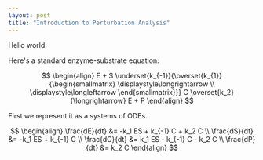 ```yaml
---
layout: post
title: "Introduction to Perturbation Analysis"
---
```


<script type="text/javascript" src="http://cdn.mathjax.org/mathjax/latest/MathJax.js?config=TeX-AMS-MML_HTMLorMML"></script>
<script type="text/x-mathjax-config">
      MathJax.Hub.Config({
        tex2jax: {inlineMath: [['$','$']]},
        "HTML-CSS": 
          {scale: 92},
        TeX: { equationNumbers: { autoNumber: "AMS" }}});
</script>

Hello world.

Here's a standard enzyme-substrate equation:

$$
\begin{align}
 E + S  \underset{k_{-1}}{\overset{k_{1}}
 {\begin{smallmatrix}
  \displaystyle\longrightarrow \\
   \displaystyle\longleftarrow
  \end{smallmatrix}}}
  C
   \overset{k_2}
  {\longrightarrow}
  E + P
\end{align}
$$

First we represent it as a systems of ODEs.

$$
\begin{align}
\frac{dE}{dt} &= -k_1 ES + k_{-1} C + k_2 C \\
\frac{dS}{dt} &= -k_1 ES + k_{-1} C \\
\frac{dC}{dt} &=  k_1 ES - k_{-1} C - k_2 C \\
\frac{dP}{dt} &= k_2 C
\end{align}
$$
